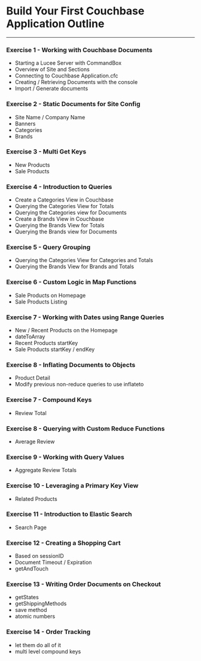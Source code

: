 # Build Your First Couchbase Application Outline

---

### Exercise 1 - Working with Couchbase Documents

- Starting a Lucee Server with CommandBox
- Overview of Site and Sections
- Connecting to Couchbase Application.cfc
- Creating / Retrieving Documents with the console
- Import / Generate documents

### Exercise 2 - Static Documents for Site Config

- Site Name / Company Name
- Banners
- Categories
- Brands

### Exercise 3 - Multi Get Keys

- New Products
- Sale Products

### Exercise 4 - Introduction to Queries

- Create a Categories View in Couchbase
- Querying the Categories View for Totals
- Querying the Categories view for Documents
- Create a Brands View in Couchbase
- Querying the Brands View for Totals
- Querying the Brands view for Documents

### Exercise 5 - Query Grouping

- Querying the Categories View for Categories and Totals
- Querying the Brands View for Brands and Totals

### Exercise 6 - Custom Logic in Map Functions

- Sale Products on Homepage
- Sale Products Listing

### Exercise 7 - Working with Dates using Range Queries

- New / Recent Products on the Homepage
- dateToArray
- Recent Products startKey
- Sale Products startKey / endKey

### Exercise 8 - Inflating Documents to Objects

- Product Detail
- Modify previous non-reduce queries to use inflateto

### Exercise 7 - Compound Keys

- Review Total

### Exercise 8 - Querying with Custom Reduce Functions

- Average Review

### Exercise 9 - Working with Query Values

- Aggregate Review Totals

### Exercise 10 - Leveraging a Primary Key View

- Related Products

### Exercise 11 - Introduction to Elastic Search

- Search Page

### Exercise 12 - Creating a Shopping Cart

- Based on sessionID
- Document Timeout / Expiration
- getAndTouch

### Exercise 13 - Writing Order Documents on Checkout

- getStates
- getShippingMethods
- save method
- atomic numbers

### Exercise 14 - Order Tracking

- let them do all of it
- multi level compound keys
